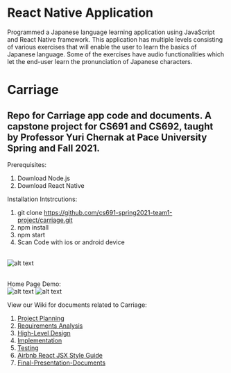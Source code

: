 # React Native Application

Programmed a Japanese language learning application using JavaScript and React Native framework. This application has multiple levels consisting of various exercises that will enable the user to learn the basics of Japanese language. Some of the exercises have audio functionalities which let the end-user learn the pronunciation of Japanese characters.  




# Carriage
## Repo for Carriage app code and documents. A capstone project for CS691 and CS692, taught by Professor Yuri Chernak at Pace University Spring  and Fall 2021.

Prerequisites:

1. Download Node.js
2. Download React Native

Installation Intstrcutions: 

1. git clone https://github.com/cs691-spring2021-team1-project/carriage.git
2. npm install
3. npm start
4. Scan Code with ios or android device

</BR>![alt text](https://i.ibb.co/tqsVs7y/Language-Learning-App.png)

</BR>Home Page Demo:
</BR>![alt text](https://i.ibb.co/3RHfrzJ/carriage-homepage-functionality-demo.gif) ![alt text](https://i.ibb.co/kM2qNJd/carriage-all-screens-gif.gif)

View our Wiki for documents related to Carriage: 
1. [Project Planning](https://github.com/cs691-spring2021-team1-project/carriage/wiki/1.-Project-Planning)
2. [Requirements Analysis](https://github.com/cs691-spring2021-team1-project/carriage/wiki/2.-Requirements-Analysis)
3. [High-Level Design](https://github.com/cs691-spring2021-team1-project/carriage/wiki/3.-High-Level-Design)
4. [Implementation](https://github.com/cs691-spring2021-team1-project/carriage/wiki/4.-Implementation)
5. [Testing](https://github.com/cs691-spring2021-team1-project/carriage/wiki/5.-Testing)
6. [Airbnb React JSX Style Guide](https://github.com/cs691-spring2021-team1-project/carriage/wiki/6.-Airbnb-React-JSX-Style-Guide)
7. [Final-Presentation-Documents](https://github.com/cs691-spring2021-team1-project/carriage/wiki/7.-Final-Presentation-Documents)

